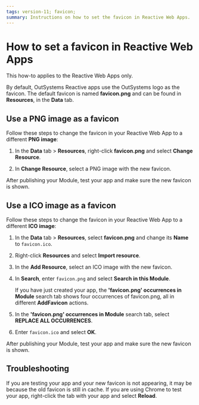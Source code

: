 ```yaml
---
tags: version-11; favicon;
summary: Instructions on how to set the favicon in Reactive Web Apps.
---
```


# How to set a favicon in Reactive Web Apps

<div class="info" markdown="1">

This how-to applies to the Reactive Web Apps only.

</div>

By default, OutSystems Reactive apps use the OutSystems logo as the favicon. The default favicon is named **favicon.png** and can be found in **Resources**, in the **Data** tab.

## Use a PNG image as a favicon

Follow these steps to change the favicon in your Reactive Web App to a different **PNG image**:

1. In the **Data** tab > **Resources**, right-click **favicon.png** and select **Change Resource**.

1. In **Change Resource**, select a PNG image with the new favicon.

After publishing your Module, test your app and make sure the new favicon is shown.

## Use a ICO image as a favicon

Follow these steps to change the favicon in your Reactive Web App to a different **ICO image**:

1. In the **Data** tab > **Resources**, select **favicon.png** and change its **Name** to `favicon.ico`.

1. Right-click **Resources** and select **Import resource**.

1. In the **Add Resource**, select an ICO image with the new favicon.

1. In **Search**, enter `favicon.png` and select **Search in this Module**.

    <div class="info" mardkwon="1"> 

    If you have just created your app, the **'favicon.png' occurrences in Module** search tab shows four occurrences of favicon.png, all in different **AddFavicon** actions.

    </div>

1. In the **'favicon.png' occurrences in Module** search tab, select **REPLACE ALL OCCURRENCES**.

1. Enter `favicon.ico` and select **OK**.

After publishing your Module, test your app and make sure the new favicon is shown.

## Troubleshooting

If you are testing your app and your new favicon is not appearing, it may be because the old favicon is still in cache. If you are using Chrome to test your app, right-click the tab with your app and select **Reload**. 

